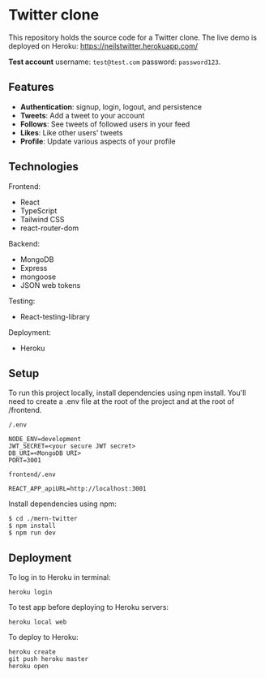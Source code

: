 # Twitter clone

This repository holds the source code for a Twitter clone. The live demo is deployed on Heroku: https://neilstwitter.herokuapp.com/

**Test account**
username: `test@test.com`
password: `password123`.

## Features

- **Authentication**: signup, login, logout, and persistence
- **Tweets**: Add a tweet to your account
- **Follows**: See tweets of followed users in your feed
- **Likes**: Like other users' tweets
- **Profile**: Update various aspects of your profile

## Technologies

Frontend:

- React
- TypeScript
- Tailwind CSS
- react-router-dom

Backend:

- MongoDB
- Express
- mongoose
- JSON web tokens

Testing:

- React-testing-library

Deployment:

- Heroku

## Setup

To run this project locally, install dependencies using npm install. You'll need to create a .env file at the root of the project and at the root of /frontend.

`/.env`

```
NODE_ENV=development
JWT_SECRET=<your secure JWT secret>
DB_URI=<MongoDB URI>
PORT=3001
```

`frontend/.env`

```
REACT_APP_apiURL=http://localhost:3001
```

Install dependencies using npm:

```
$ cd ./mern-twitter
$ npm install
$ npm run dev
```

## Deployment

To log in to Heroku in terminal:

```
heroku login
```

To test app before deploying to Heroku servers:

```
heroku local web
```

To deploy to Heroku:

```
heroku create
git push heroku master
heroku open
```
